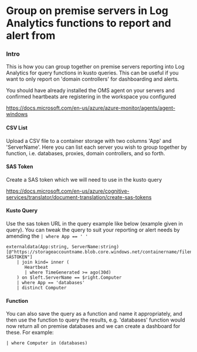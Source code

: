 # Group on premise servers in Log Analytics functions to report and alert from

### Intro 
This is how you can group together on premise servers reporting into Log Analytics for query functions in kusto queries. This can be useful if you want to only report on 'domain controllers' for dashboarding and alerts. 

You should have already installed the OMS agent on your servers and confirmed heartbeats are registering in the workspace you configured

https://docs.microsoft.com/en-us/azure/azure-monitor/agents/agent-windows
#### CSV List
Upload a CSV file to a container storage with two columns 'App' and 'ServerName'. Here you can list each server you wish to group together by function, i.e. databases, proxies, domain controllers, and so forth. 

#### SAS Token 

Create a SAS token which we will need to use in the kusto query 

https://docs.microsoft.com/en-us/azure/cognitive-services/translator/document-translation/create-sas-tokens

#### Kusto Query

Use the sas token URL in the query example like below (example given in query). You can tweak the query to suit your reporting or alert needs by amending the `| where App == ' '` 

    externaldata(App:string, ServerName:string) [@"https://storageaccountname.blob.core.windows.net/containername/filename.csv?SASTOKEN"]
        | join kind= inner (
           Heartbeat
           | where TimeGenerated >= ago(30d)  
        ) on $left.ServerName == $right.Computer
        | where App == 'databases'
        | distinct Computer

#### Function 
You can also save the query as a function and name it appropriately, and then use the function to query the results, e.g. 'databases' function would now return all on premise databases and we can create a dashboard for these. For example: 

    | where Computer in (databases)
